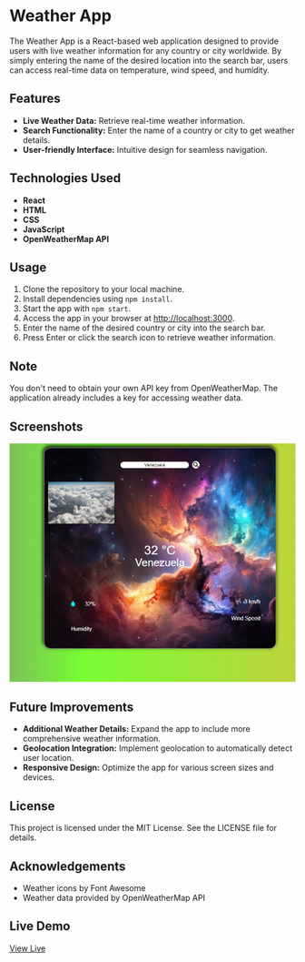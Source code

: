 # Weather App

The Weather App is a React-based web application designed to provide users with live weather information for any country or city worldwide. By simply entering the name of the desired location into the search bar, users can access real-time data on temperature, wind speed, and humidity.

## Features

- **Live Weather Data:** Retrieve real-time weather information.
- **Search Functionality:** Enter the name of a country or city to get weather details.
- **User-friendly Interface:** Intuitive design for seamless navigation.

## Technologies Used

- **React**
- **HTML**
- **CSS**
- **JavaScript**
- **OpenWeatherMap API**

## Usage

1. Clone the repository to your local machine.
2. Install dependencies using `npm install`.
3. Start the app with `npm start`.
4. Access the app in your browser at [http://localhost:3000](http://localhost:3000).
5. Enter the name of the desired country or city into the search bar.
6. Press Enter or click the search icon to retrieve weather information.

## Note

You don't need to obtain your own API key from OpenWeatherMap. The application already includes a key for accessing weather data.

## Screenshots

![Screenshot](weatherappic.png)

## Future Improvements

- **Additional Weather Details:** Expand the app to include more comprehensive weather information.
- **Geolocation Integration:** Implement geolocation to automatically detect user location.
- **Responsive Design:** Optimize the app for various screen sizes and devices.

## License

This project is licensed under the MIT License. See the LICENSE file for details.

## Acknowledgements

- Weather icons by Font Awesome
- Weather data provided by OpenWeatherMap API

## Live Demo

[View Live](https://weatherappbyaziz.netlify.app)
